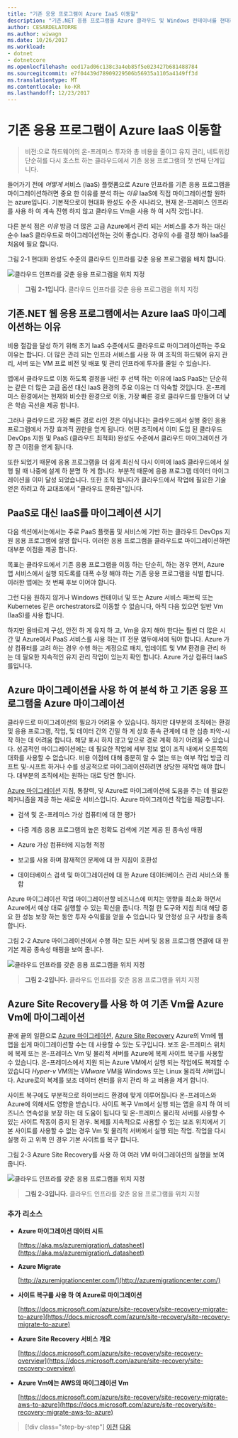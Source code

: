 ```yaml
---
title: "기존 응용 프로그램이 Azure IaaS 이동할"
description: "기존.NET 응용 프로그램을 Azure 클라우드 및 Windows 컨테이너를 현대화 합니다."
author: CESARDELATORRE
ms.author: wiwagn
ms.date: 10/26/2017
ms.workload:
- dotnet
- dotnetcore
ms.openlocfilehash: eed17ad06c138c3a4eb85f5e023427b681488784
ms.sourcegitcommit: e7f04439d78909229506b56935a1105a4149ff3d
ms.translationtype: MT
ms.contentlocale: ko-KR
ms.lasthandoff: 12/23/2017
---
```

# <a name="lift-and-shift-existing-apps-azure-iaas"></a>기존 응용 프로그램이 Azure IaaS 이동할

> 비전:으로 하드웨어의 온-프레미스 투자와 총 비용을 줄이고 유지 관리, 네트워킹 단순히를 다시 호스트 하는 클라우드에서 기존 응용 프로그램의 첫 번째 단계입니다.

들어가기 전에 *어떻게* 서비스 (IaaS) 플랫폼으로 Azure 인프라를 기존 응용 프로그램을 마이그레이션하려면 중요 한 이유를 분석 하는 *이유* IaaS에 직접 마이그레이션할 원하는 azure입니다. 기본적으로이 현대화 완성도 수준 시나리오, 현재 온-프레미스 인프라를 사용 하 여 계속 진행 하지 않고 클라우드 Vm을 사용 하 여 시작 것입니다.

다른 분석 점은 *이유* 방금 더 많은 고급 Azure에서 관리 되는 서비스를 추가 하는 대신 순수 IaaS 클라우드로 마이그레이션하는 것이 좋습니다. 경우의 수를 결정 해야 IaaS를 처음에 필요 합니다.

그림 2-1 현대화 완성도 수준의 클라우드 인프라를 갖춘 응용 프로그램을 배치 합니다.

![클라우드 인프라를 갖춘 응용 프로그램을 위치 지정](./media/image2-1.png)

> **그림 2-1입니다.** 클라우드 인프라를 갖춘 응용 프로그램을 위치 지정

## <a name="why-migrate-existing-net-web-applications-to-azure-iaas"></a>기존.NET 웹 응용 프로그램에서는 Azure IaaS 마이그레이션하는 이유 

비용 절감을 달성 하기 위해 초기 IaaS 수준에서도 클라우드로 마이그레이션하는 주요 이유는 합니다. 더 많은 관리 되는 인프라 서비스를 사용 하 여 조직의 하드웨어 유지 관리, 서버 또는 VM 프로 비전 및 배포 및 관리 인프라에 투자를 줄일 수 있습니다.

앱에서 클라우드로 이동 하도록 결정을 내린 후 선택 하는 이유에 IaaS PaaS는 단순히는 같은 더 많은 고급 옵션 대신 IaaS 환경의 주요 이유는 더 익숙할 것입니다. 온-프레미스 환경에서는 현재와 비슷한 환경으로 이동, 가장 빠른 경로 클라우드를 만들어 더 낮은 학습 곡선을 제공 합니다.

그러나 클라우드로 가장 빠른 경로 라인 것은 아닙니다는 클라우드에서 실행 중인 응용 프로그램에서 가장 효과적 권한을 얻게 됩니다. 어떤 조직에서 이미 도입 된 클라우드 DevOps 지원 및 PaaS (클라우드 최적화) 완성도 수준에서 클라우드 마이그레이션 가장 큰 이점을 얻게 됩니다.

또한 되었기 때문에 응용 프로그램을 더 쉽게 최신식 다시 이미에 IaaS 클라우드에서 실행 될 때 나중에 설계 하 분명 하 게 합니다. 부분적 때문에 응용 프로그램 데이터 마이그레이션을 이미 달성 되었습니다. 또한 조직 됩니다가 클라우드에서 작업에 필요한 기술 얻은 하려고 하 교대조에서 "클라우드 문화권"입니다.

## <a name="when-to-migrate-to-iaas-instead-of-to-paas"></a>PaaS로 대신 IaaS를 마이그레이션 시기

다음 섹션에서는에서는 주로 PaaS 플랫폼 및 서비스에 기반 하는 클라우드 DevOps 지원 응용 프로그램에 설명 합니다. 이러한 응용 프로그램을 클라우드로 마이그레이션하면 대부분 이점을 제공 합니다.

목표는 클라우드에서 기존 응용 프로그램을 이동 하는 단순히, 하는 경우 먼저, Azure 앱 서비스에서 실행 되도록를 대폭 수정 해야 하는 기존 응용 프로그램을 식별 합니다. 이러한 앱에는 첫 번째 후보 이어야 합니다.

그런 다음 원하지 않거나 Windows 컨테이너 및 또는 Azure 서비스 패브릭 또는 Kubernetes 같은 orchestrators로 이동할 수 없습니다, 아직 다음 있으면 일반 Vm (IaaS)를 사용 합니다.

하지만 올바르게 구성, 안전 하 게 유지 하 고, Vm을 유지 해야 한다는 훨씬 더 많은 시간 및 Azure에서 PaaS 서비스를 사용 하는 IT 전문 염두에서에 둬야 합니다. Azure 가상 컴퓨터를 고려 하는 경우 수행 하는 계정으로 패치, 업데이트 및 VM 환경을 관리 하는 데 필요한 지속적인 유지 관리 작업이 있는지 확인 합니다. Azure 가상 컴퓨터 IaaS를입니다.

## <a name="use-azure-migrate-to-analyze-and-migrate-your-existing-applications-to-azure"></a>Azure 마이그레이션을 사용 하 여 분석 하 고 기존 응용 프로그램을 Azure 마이그레이션

클라우드로 마이그레이션의 필요가 어려울 수 있습니다. 하지만 대부분의 조직에는 환경 및 응용 프로그램, 작업, 및 데이터 간의 긴밀 하 게 상호 종속 관계에 대 한 심층 파악-시작 하는 데 어려움 합니다. 해당 표시 하지 않고 앞으로 경로 계획 하기 어려울 수 있습니다. 성공적인 마이그레이션에는 데 필요한 작업에 세부 정보 없이 조직 내에서 오른쪽의 대화를 사용할 수 없습니다. 비용 이점에 대해 충분히 알 수 없는 또는 여부 작업 방금 리프트 및-시프트 하거나 수를 성공적으로 마이그레이션하려면 상당한 재작업 해야 합니다. 대부분의 조직에서는 원하는 대로 당연 합니다.

[Azure 마이그레이션](https://aka.ms/azuremigrate) 지침, 통찰력, 및 Azure로 마이그레이션에 도움을 주는 데 필요한 메커니즘을 제공 하는 새로운 서비스입니다. Azure 마이그레이션 작업을 제공합니다.

-   검색 및 온-프레미스 가상 컴퓨터에 대 한 평가

-   다중 계층 응용 프로그램의 높은 정확도 검색에 기본 제공 된 종속성 매핑

-   Azure 가상 컴퓨터에 지능형 적정

-   보고를 사용 하며 잠재적인 문제에 대 한 지침이 호환성

-   데이터베이스 검색 및 마이그레이션에 대 한 Azure 데이터베이스 관리 서비스와 통합

Azure 마이그레이션 작업 마이그레이션할 비즈니스에 미치는 영향을 최소화 하면서 Azure에서 예상 대로 실행할 수 있는 확신을 줍니다. 적절 한 도구와 지침 최대 해당 중요 한 성능 보장 하는 동안 투자 수익률을 얻을 수 있습니다 및 안정성 요구 사항을 충족 합니다.

그림 2-2 Azure 마이그레이션에서 수행 하는 모든 서버 및 응용 프로그램 연결에 대 한 기본 제공 종속성 매핑을 보여 줍니다.

![클라우드 인프라를 갖춘 응용 프로그램을 위치 지정](./media/image2-2.png)

> **그림 2-2입니다.** 클라우드 인프라를 갖춘 응용 프로그램을 위치 지정

## <a name="use-azure-site-recovery-to-migrate-your-existing-vms-to-azure-vms"></a>Azure Site Recovery를 사용 하 여 기존 Vm을 Azure Vm에 마이그레이션

끝에 끝의 일환으로 [Azure 마이그레이션](https://aka.ms/azuremigrate), [Azure Site Recovery](https://docs.microsoft.com/azure/site-recovery/site-recovery-overview) Azure의 Vm에 웹 앱을 쉽게 마이그레이션할 수는 데 사용할 수 있는 도구입니다. 보조 온-프레미스 위치에 복제 또는 온-프레미스 Vm 및 물리적 서버를 Azure에 복제 사이트 복구를 사용할 수 있습니다. 온-프레미스에서 지원 되는 Azure VM에서 실행 되는 작업에도 복제할 수 있습니다 *Hyper-v* VM의는 *VMware* VM을 Windows 또는 Linux 물리적 서버입니다. Azure로의 복제를 보조 데이터 센터를 유지 관리 하 고 비용을 제거 합니다.

사이트 복구에도 부분적으로 하이브리드 환경에 맞게 이루어집니다 온-프레미스와 Azure에 의해서도 영향을 받습니다. 사이트 복구 Vm에서 실행 되는 앱을 유지 하 여 비즈니스 연속성을 보장 하는 데 도움이 됩니다 및 온-프레미스 물리적 서버를 사용할 수 있는 사이트 작동이 중지 된 경우. 복제를 지속적으로 사용할 수 있는 보조 위치에서 기본 사이트를 사용할 수 없는 경우 Vm 및 물리적 서버에서 실행 되는 작업. 작업을 다시 실행 하 고 위쪽 인 경우 기본 사이트를 복구 합니다.

그림 2-3 Azure Site Recovery를 사용 하 여 여러 VM 마이그레이션의 실행을 보여 줍니다.

![클라우드 인프라를 갖춘 응용 프로그램을 위치 지정](./media/image2-3.png)

> **그림 2-3입니다.** 클라우드 인프라를 갖춘 응용 프로그램을 위치 지정

### <a name="additional-resources"></a>추가 리소스

-   **Azure 마이그레이션 데이터 시트**

    [https://aka.ms/azuremigration\_datasheet](https://aka.ms/azuremigration\_datasheet)

-   **Azure Migrate**

    [http://azuremigrationcenter.com/](http://azuremigrationcenter.com/)

-   **사이트 복구를 사용 하 여 Azure로 마이그레이션**

    [https://docs.microsoft.com/azure/site-recovery/site-recovery-migrate-to-azure](https://docs.microsoft.com/azure/site-recovery/site-recovery-migrate-to-azure)

-   **Azure Site Recovery 서비스 개요**

    [https://docs.microsoft.com/azure/site-recovery/site-recovery-overview](https://docs.microsoft.com/azure/site-recovery/site-recovery-overview)

-   **Azure Vm에는 AWS의 마이그레이션 Vm**

    [https://docs.microsoft.com/azure/site-recovery/site-recovery-migrate-aws-to-azure](https://docs.microsoft.com/azure/site-recovery/site-recovery-migrate-aws-to-azure)

>[!div class="step-by-step"]
[이전](index.md)
[다음](migrate-your-relational-databases-to-azure.md)
